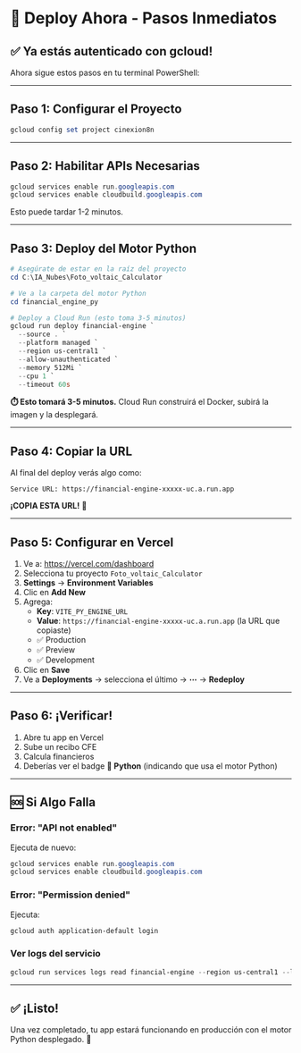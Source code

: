 # 🚀 Deploy Ahora - Pasos Inmediatos

## ✅ Ya estás autenticado con gcloud!

Ahora sigue estos pasos en tu terminal PowerShell:

---

## Paso 1: Configurar el Proyecto

```powershell
gcloud config set project cinexion8n
```

---

## Paso 2: Habilitar APIs Necesarias

```powershell
gcloud services enable run.googleapis.com
gcloud services enable cloudbuild.googleapis.com
```

Esto puede tardar 1-2 minutos.

---

## Paso 3: Deploy del Motor Python

```powershell
# Asegúrate de estar en la raíz del proyecto
cd C:\IA_Nubes\Foto_voltaic_Calculator

# Ve a la carpeta del motor Python
cd financial_engine_py

# Deploy a Cloud Run (esto toma 3-5 minutos)
gcloud run deploy financial-engine `
  --source . `
  --platform managed `
  --region us-central1 `
  --allow-unauthenticated `
  --memory 512Mi `
  --cpu 1 `
  --timeout 60s
```

**⏱️ Esto tomará 3-5 minutos.** Cloud Run construirá el Docker, subirá la imagen y la desplegará.

---

## Paso 4: Copiar la URL

Al final del deploy verás algo como:
```
Service URL: https://financial-engine-xxxxx-uc.a.run.app
```

**¡COPIA ESTA URL!** 🔗

---

## Paso 5: Configurar en Vercel

1. Ve a: https://vercel.com/dashboard
2. Selecciona tu proyecto `Foto_voltaic_Calculator`
3. **Settings** → **Environment Variables**
4. Clic en **Add New**
5. Agrega:
   - **Key**: `VITE_PY_ENGINE_URL`
   - **Value**: `https://financial-engine-xxxxx-uc.a.run.app` (la URL que copiaste)
   - ✅ Production
   - ✅ Preview  
   - ✅ Development
6. Clic en **Save**
7. Ve a **Deployments** → selecciona el último → **⋯** → **Redeploy**

---

## Paso 6: ¡Verificar!

1. Abre tu app en Vercel
2. Sube un recibo CFE
3. Calcula financieros
4. Deberías ver el badge **🐍 Python** (indicando que usa el motor Python)

---

## 🆘 Si Algo Falla

### Error: "API not enabled"
Ejecuta de nuevo:
```powershell
gcloud services enable run.googleapis.com
gcloud services enable cloudbuild.googleapis.com
```

### Error: "Permission denied"
Ejecuta:
```powershell
gcloud auth application-default login
```

### Ver logs del servicio
```powershell
gcloud run services logs read financial-engine --region us-central1 --limit 50
```

---

## ✅ ¡Listo!

Una vez completado, tu app estará funcionando en producción con el motor Python desplegado. 🎉

